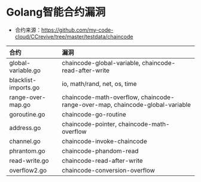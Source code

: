 # Golang智能合约漏洞

* 合约来源：https://github.com/my-code-cloud/CCrevive/tree/master/testdata/chaincode

|合约|漏洞|
|:--|:--|
|global-variable.go|chaincode-global-variable, chaincode-read-after-write|
|blacklist-imports.go|io, math/rand, net, os, time|
|range-over-map.go|chaincode-math-overflow, chaincode-range-over-map, chaincode-global-variable|
|goroutine.go|chaincode-go-routine|
|address.go|chaincode-pointer, chaincode-math-overflow|
|channel.go|chaincode-invoke-chaincode|
|phrantom.go|chaincode-phandom-read|
|read-write.go|chaincode-read-after-write|
|overflow2.go|chaincode-conversion-overflow|

